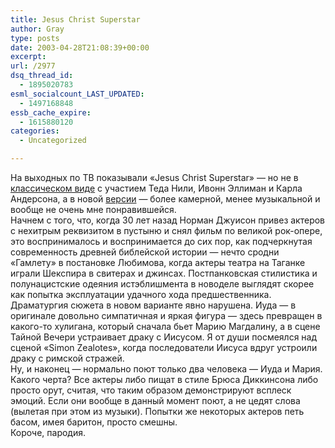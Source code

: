 ```yaml
---
title: Jesus Christ Superstar
author: Gray
type: posts
date: 2003-04-28T21:08:39+00:00
excerpt:
url: /2977
dsq_thread_id:
  - 1895020783
esml_socialcount_LAST_UPDATED:
  - 1497168848
essb_cache_expire:
  - 1615880120
categories:
  - Uncategorized

---
```








На выходных по ТВ показывали &#171;Jesus Christ Superstar&#187; &#8212; но не в <a href="http://us.imdb.com/Title?0070239" target="_blank">классическом виде</a> с участием Теда Нили, Ивонн Эллиман и Карла Андерсона, а в новой <a href="http://us.imdb.com/Title?0275434" target="_blank">версии</a> &#8212; более камерной, менее музыкальной и вообще не очень мне понравившейся.  
Начнем с того, что, когда 30 лет назад Норман Джуисон привез актеров с нехитрым реквизитом в пустыню и снял фильм по великой рок-опере, это воспринималось и воспринимается до сих пор, как подчеркнутая современность древней библейской истории &#8212; нечто сродни &#171;Гамлету&#187; в постановке Любимова, когда актеры театра на Таганке играли Шекспира в свитерах и джинсах. Постпанковская стилистика и полунацистские одеяния истэблишмента в новоделе выглядят скорее как попытка эксплуатации удачного хода предшественника.  
Драматургия сюжета в новом варианте явно нарушена. Иуда &#8212; в оригинале довольно симпатичная и яркая фигура &#8212; здесь превращен в какого-то хулигана, который сначала бьет Марию Магдалину, а в сцене Тайной Вечери устраивает драку с Иисусом. Я от души посмеялся над сценой &#171;Simon Zealotes&#187;, когда последователи Иисуса вдруг устроили драку с римской стражей.  
Ну, и наконец &#8212; нормально поют только два человека &#8212; Иуда и Мария. Какого черта? Все актеры либо пищат в стиле Брюса Диккинсона либо просто орут, считая, что таким образом демонстрируют всплеск эмоций. Если они вообще в данный момент поют, а не цедят слова (вылетая при этом из музыки). Попытки же некоторых актеров петь басом, имея баритон, просто смешны.  
Короче, пародия.